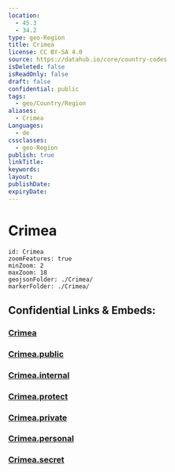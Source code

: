 ```yaml
---
location:
  - 45.3
  - 34.2
type: geo-Region
title: Crimea
license: CC BY-SA 4.0
source: https://datahub.io/core/country-codes
isDeleted: false
isReadOnly: false
draft: false
confidential: public
tags:
  - geo/Country/Region
aliases:
  - Crimea
Languages:
  - de
cssclasses:
  - geo-Region
publish: true
linkTitle:
keywords:
layout:
publishDate:
expiryDate:
---
```


# Crimea

```leaflet
id: Crimea
zoomFeatures: true 
minZoom: 2 
maxZoom: 18
geojsonFolder: ./Crimea/
markerFolder: ./Crimea/
```


## Confidential Links & Embeds: 

### [Crimea](/_Standards/Earth/Continent/Europe/Europe~East/Ukraine/Regions~Ukraine/Crimea.md) 

### [Crimea.public](/_public/Earth/Continent/Europe/Europe~East/Ukraine/Regions~Ukraine/Crimea.public.md) 

### [Crimea.internal](/_internal/Earth/Continent/Europe/Europe~East/Ukraine/Regions~Ukraine/Crimea.internal.md) 

### [Crimea.protect](/_protect/Earth/Continent/Europe/Europe~East/Ukraine/Regions~Ukraine/Crimea.protect.md) 

### [Crimea.private](/_private/Earth/Continent/Europe/Europe~East/Ukraine/Regions~Ukraine/Crimea.private.md) 

### [Crimea.personal](/_personal/Earth/Continent/Europe/Europe~East/Ukraine/Regions~Ukraine/Crimea.personal.md) 

### [Crimea.secret](/_secret/Earth/Continent/Europe/Europe~East/Ukraine/Regions~Ukraine/Crimea.secret.md)

